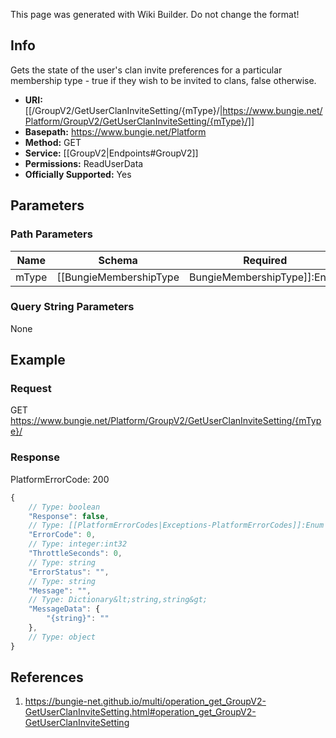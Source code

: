 <span class="wiki-builder">This page was generated with Wiki Builder. Do not change the format!</span>

## Info
Gets the state of the user's clan invite preferences for a particular membership type - true if they wish to be invited to clans, false otherwise.

* **URI:** [[/GroupV2/GetUserClanInviteSetting/{mType}/|https://www.bungie.net/Platform/GroupV2/GetUserClanInviteSetting/{mType}/]]
* **Basepath:** https://www.bungie.net/Platform
* **Method:** GET
* **Service:** [[GroupV2|Endpoints#GroupV2]]
* **Permissions:** ReadUserData
* **Officially Supported:** Yes

## Parameters
### Path Parameters
Name | Schema | Required | Description
---- | ------ | -------- | -----------
mType | [[BungieMembershipType|BungieMembershipType]]:Enum | Yes | The Destiny membership type of the account we wish to access settings.

### Query String Parameters
None

## Example
### Request
GET https://www.bungie.net/Platform/GroupV2/GetUserClanInviteSetting/{mType}/

### Response
PlatformErrorCode: 200
```javascript
{
    // Type: boolean
    "Response": false,
    // Type: [[PlatformErrorCodes|Exceptions-PlatformErrorCodes]]:Enum
    "ErrorCode": 0,
    // Type: integer:int32
    "ThrottleSeconds": 0,
    // Type: string
    "ErrorStatus": "",
    // Type: string
    "Message": "",
    // Type: Dictionary&lt;string,string&gt;
    "MessageData": {
        "{string}": ""
    },
    // Type: object
}

```

## References
1. https://bungie-net.github.io/multi/operation_get_GroupV2-GetUserClanInviteSetting.html#operation_get_GroupV2-GetUserClanInviteSetting

